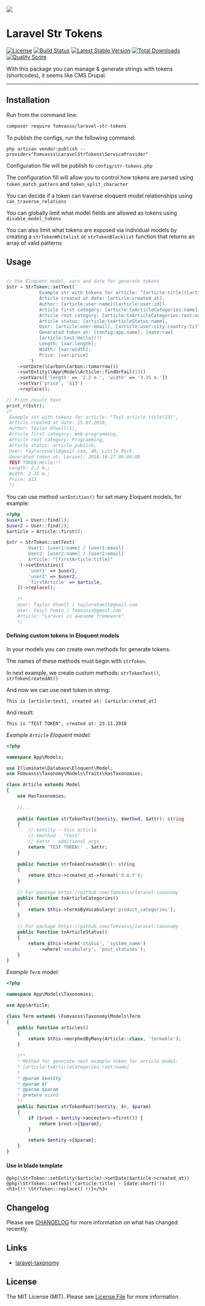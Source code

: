 
[<img src="https://github-ads.s3.eu-central-1.amazonaws.com/support-ukraine.svg?t=1" />](https://supportukrainenow.org)

# Laravel Str Tokens

[![License](https://img.shields.io/packagist/l/fomvasss/laravel-str-tokens.svg?style=for-the-badge)](https://packagist.org/packages/fomvasss/laravel-str-tokens)
[![Build Status](https://img.shields.io/github/stars/fomvasss/laravel-str-tokens.svg?style=for-the-badge)](https://github.com/fomvasss/laravel-str-tokens)
[![Latest Stable Version](https://img.shields.io/packagist/v/fomvasss/laravel-str-tokens.svg?style=for-the-badge)](https://packagist.org/packages/fomvasss/laravel-str-tokens)
[![Total Downloads](https://img.shields.io/packagist/dt/fomvasss/laravel-str-tokens.svg?style=for-the-badge)](https://packagist.org/packages/fomvasss/laravel-str-tokens)
[![Quality Score](https://img.shields.io/scrutinizer/g/fomvasss/laravel-str-tokens.svg?style=for-the-badge)](https://scrutinizer-ci.com/g/fomvasss/laravel-str-tokens)

With this package you can manage & generate strings with tokens (shortcodes), it seems like CMS Drupal.

----------

## Installation

Run from the command line:

```bash
composer require fomvasss/laravel-str-tokens
```

To publish the configs, run the following command:

```
php artisan vendor:publish --provider="Fomvasss\LaravelStrTokens\ServiceProvider"
```

Configuration file will be publish to `config/str-tokens.php`

The configuration fill will allow you to control how tokens are parsed using `token_match_pattern` and `token_split_character`

You can decide if a token can traverse eloquent model relationships using `can_traverse_relations`

You can globally limit what model fields are allowed as tokens using `disable_model_tokens`

You can also limit what tokens are exposed via individual models by creating a `strTokenWhitelist` or `strTokenBlacklist` function that returns an array of valid patterns

## Usage

```php

// Use Eloquent model, vars and date for generate tokens
$str = StrToken::setText('
            Example str with tokens for article: "[article:title]([article:id])",
            Article created at date: [article:created_at],
            Author: [article:user:name]([article:user:id]).
            Article first category: [article:txArticleCategories:name],
            Article root category: [article:txArticleCategories:root:name],
            Article status: [article:txArticleStatus:name],
            User: [article:user:email], [article:user:city:country:title], [article:user:city:title].
            Generated token at: [config:app.name], [date:raw]
            [article:test:Hello]!!!
            Length: [var:length];
            Width: [var:width];
            Price: [var:price]
        ')
    ->setDate(\Carbon\Carbon::tomorrow())
    ->setEntity(\App\Model\Article::findOrFail(13))
    ->setVars(['length' => '2.2 m.', 'width' => '3.35 m.'])
    ->setVar('price', '$13')
    ->replace();

// Print result text        
print_r($str);
/*
 Example str with tokens for article: "Test article title(23)",
 Article created at date: 15.07.2018,
 Author: Taylor Otwell(1),
 Article first category: Web-programming,
 Article root category: Programming,
 Article status: article_publish,
 User: taylorotwell@gmail.com, AR, Little Rock.
 Generated token at: Laravel, 2018-10-27 00:00:00
 TEST TOKEN:Hello!!! 
 Length: 2.2 m.;
 Width: 3.35 m.;
 Price: $13
 */        

```

You can use method `setEntities()` for set many Eloquent models, for example:
```php
<?php 
$user1 = User::find(1);
$user2 = User::find(2);
$article = Article::first();

$str = StrToken::setText('
		User1: [user1:name] / [user1:email]
		User2: [user2:name] / [user2:email]
		Article: "[firstArticle:title]"
	')->setEntities([
        'user1' => $user1,
        'user2' => $user2,
        'firstArticle' => $article,
    ])->replace();
	
	/*
	User: Taylor Otwell / taylorotwell@gmail.com
	User: Vasyl Fomin / fomvasss@gmail.com
	Article: "Laravel is awesome framework"
	*/
```

#### Defining custom tokens in Eloquent models

In your models you can create own methods for generate tokens.

The names of these methods must begin with `strToken`.

In next example, we create custom methods: `strTokenTest()`, `strTokenCreatedAt()`

And now we can use next token in string: 
```
This is [article:test], created at: [article:creted_at]
```
And result:

```
This is "TEST TOKEN", created at: 23.11.2018
```
_Example `Article` Eloquent model:_

```php
<?php

namespace App\Models;

use Illuminate\Database\Eloquent\Model;
use Fomvasss\Taxonomy\Models\Traits\HasTaxonomies;

class Article extends Model
{
    use HasTaxonomies;
    
    //...
    
    public function strTokenTest($entity, $method, $attr): string
    {
        // $entity - this article
        // $method - "test"
        // $attr - additional args
        return 'TEST TOKEN:' . $attr;
    }
    
    public function strTokenCreatedAt(): string
    {
        return $this->created_at->format('d.m.Y');	
    }
    
    // For package https://github.com/fomvasss/laravel-taxonomy
    public function txArticleCategories()
    {
        return $this->termsByVocabulary('product_categories');
    }
    
    // For package https://github.com/fomvasss/laravel-taxonomy
    public function txArticleStatus()
    {
        return $this->term('status', 'system_name')
            ->where('vocabulary', 'post_statuses');
    }
}
```
_Example `Term` model:_

```php
<?php

namespace App\Models\Taxonomies;

use App\Article;

class Term extends \Fomvasss\Taxonomy\Models\Term
{
    public function articles()
    {
        return $this->morphedByMany(Article::class, 'termable');
    }

	/**
 	* Method for generate next example token for article model:
 	* [article:txArticleCategories:root:name]
	*	 
	* @param $entity
	* @param $r
	* @param $param
	* @return mixed
 	*/
    public function strTokenRoot($entity, $r, $param)
    {
        if ($root = $entity->ancestors->first()) {
            return $root->{$param};
        }

        return $entity->{$param};
    }
}
```


#### Use in blade template

```
@php(\StrToken::setEntity($article)->setDate($article->created_at))
@php(\StrToken::setText('[article:title] - [date:short]'))
<h3>{!! \StrToken::replace() !!}</h3>
```

## Changelog

Please see [CHANGELOG](CHANGELOG.md) for more information on what has changed recently.

## Links

* [laravel-taxonomy](https://github.com/fomvasss/laravel-taxonomy)

## License

The MIT License (MIT). Please see [License File](LICENSE.md) for more information.
